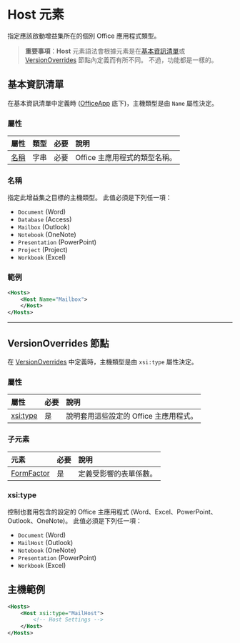 
# Host 元素
指定應該啟動增益集所在的個別 Office 應用程式類型。

> **重要事項**：**Host** 元素語法會根據元素是在[基本資訊清單](#basic-manifest)或 [VersionOverrides](#versionoverrides-node) 節點內定義而有所不同。 不過，功能都是一樣的。  


## 基本資訊清單

在基本資訊清單中定義時 ([OfficeApp](./officeapp.md) 底下)，主機類型是由 `Name` 屬性決定。   

### 屬性
| 屬性     | 類型   | 必要 | 說明                                      |
|:--------------|:-------|:---------|:-------------------------------------------------|
| [名稱](#name) | 字串 | 必要 | Office 主應用程式的類型名稱。 |


### 名稱
指定此增益集之目標的主機類型。 此值必須是下列任一項：

- `Document` (Word)
- `Database` (Access)
- `Mailbox` (Outlook)
- `Notebook` (OneNote)
- `Presentation` (PowerPoint)
- `Project` (Project)
- `Workbook` (Excel)

### 範例
```xml
<Hosts>
    <Host Name="Mailbox">
    </Host>
</Hosts>
```

---

## VersionOverrides 節點
在 [VersionOverrides](./versionoverrides) 中定義時，主機類型是由 `xsi:type` 屬性決定。 

### 屬性

|  屬性  |  必要  |  說明  |
|:-----|:-----|:-----|
|  [xsi:type](#xsitype)  |  是  | 說明套用這些設定的 Office 主應用程式。|

### 子元素

|  元素 |  必要  |  說明  |
|:-----|:-----|:-----|
|  [FormFactor](./formfactor.md)    |  是   |  定義受影響的表單係數。 |


### xsi:type
控制也套用包含的設定的 Office 主應用程式 (Word、Excel、PowerPoint、Outlook、OneNote)。 此值必須是下列任一項：

- `Document` (Word)
- `MailHost` (Outlook)    
- `Notebook` (OneNote)
- `Presentation` (PowerPoint)
- `Workbook` (Excel)

## 主機範例 
```xml
<Hosts>
    <Host xsi:type="MailHost">
        <!-- Host Settings -->
    </Host>
</Hosts>
```
